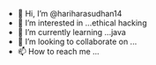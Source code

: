 - 👋 Hi, I’m @hariharasudhan14
- 👀 I’m interested in ...ethical hacking
- 🌱 I’m currently learning ...java
- 💞️ I’m looking to collaborate on ...
- 📫 How to reach me ...

<!---
hariharasudhan14/hariharasudhan14 is a ✨ special ✨ repository because its `README.md` (this file) appears on your GitHub profile.
You can click the Preview link to take a look at your changes.
--->
